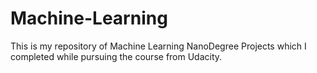 # Machine-Learning

This is my repository of Machine Learning NanoDegree Projects which I completed while pursuing the course from Udacity.
